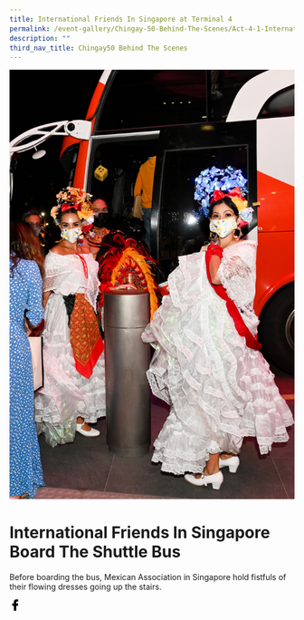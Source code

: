 ```yaml
---
title: International Friends In Singapore at Terminal 4
permalink: /event-gallery/Chingay-50-Behind-The-Scenes/Act-4-1-International-Friends-In-Singapore-at-Terminal-4
description: ""
third_nav_title: Chingay50 Behind The Scenes
---
```


![Act 4.1: International Friends In Singapore at Terminal 4](/images/Event%20Gallery/Behind%20The%20Scenes/International%20Friends%20boarding%20bus%20to%20Jewel-01.jpg)

# **International Friends In Singapore Board The Shuttle Bus**

Before boarding the bus, Mexican Association in Singapore hold fistfuls of their flowing dresses going up the stairs.

<a href="http://www.facebook.com/sharer.php?u=http://www.chingay.gov.sg/image/event-gallery/act-4-1-international-friends-in-singapore" style="float:left;">
	<img src="/images/facebook.png" style="width:auto;height:20px;">
</a>